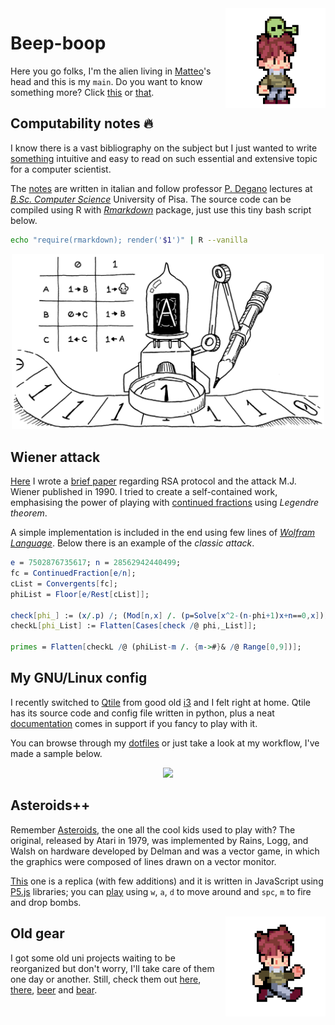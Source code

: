 <img align="right" width="160" src="assets/images/alien.gif">

# Beep-boop

Here you go folks, I'm the alien living in [Matteo](https://github.com/MatteoGiorgi)'s head and this is my `main`. Do you want to know something more? Click [this](https://nbviewer.jupyter.org/github/MatteoGiorgi/cv/blob/master/src/cv.pdf) or [that](https://nbviewer.jupyter.org/github/MatteoGiorgi/cv/blob/master/src/cv.pdf).




## Computability notes 🔥

I know there is a vast bibliography on the subject but I just wanted to write [something](https://github.com/MatteoGiorgi/computability_notes) intuitive and easy to read on such essential and extensive topic for a computer scientist.

The [notes](https://nbviewer.jupyter.org/github/MatteoGiorgi/computability_notes/blob/master/src/notes.pdf) are written in italian and follow professor [P. Degano](http://pages.di.unipi.it/degano/) lectures at [*B.Sc. Computer Science*](https://didattica.di.unipi.it/en/undergraduate-programme-in-computer-science/) University of Pisa. The source code can be compiled using R with [*Rmarkdown*](https://cran.r-project.org/web/packages/rmarkdown/index.html) package, just use this tiny bash script below.

```bash
echo "require(rmarkdown); render('$1')" | R --vanilla
```

<p align="center">
  <img width="500" src="assets/images/machine.png"/>
</p>




## Wiener attack

[Here](https://github.com/MatteoGiorgi/wiener_attack) I wrote a [brief paper](https://nbviewer.jupyter.org/github/MatteoGiorgi/wiener_attack/blob/master/assets/code/wiener_attack.pdf) regarding RSA protocol and the attack M.J. Wiener published in 1990. I tried to create a self-contained work, emphasising the power of playing with [continued fractions](https://en.wikipedia.org/wiki/Continued_fraction) using *Legendre theorem*.

A simple implementation is included in the end using few lines of [*Wolfram Language*](https://www.wolfram.com/language/). Below there is an example of the *classic attack*.

```mathematica
e = 7502876735617; n = 28562942440499;
fc = ContinuedFraction[e/n];
cList = Convergents[fc];
phiList = Floor[e/Rest[cList]];

check[phi_] := (x/.p) /; (Mod[n,x] /. (p=Solve[x^2-(n-phi+1)x+n==0,x])) == {0, 0};
checkL[phi_List] := Flatten[Cases[check /@ phi,_List]];

primes = Flatten[checkL /@ (phiList-m /. {m->#}& /@ Range[0,9])];
```




## My GNU/Linux config

I recently switched to [Qtile](http://www.qtile.org/) from good old [i3](https://i3wm.org/) and I felt right at home. Qtile has its source code and config file written in python, plus a neat [documentation](http://docs.qtile.org/en/latest) comes in support if you fancy to play with it.

You can browse through my [dotfiles](https://github.com/MatteoGiorgi/dotfiles) or just take a look at my workflow, I've made a sample below.

<p align="center">
  <img width="500" src="assets/images/qtile.gif"/>
</p>




## Asteroids++

Remember [Asteroids](https://en.wikipedia.org/wiki/Asteroids_%28video_game%29), the one all the cool kids used to play with? The original, released by Atari in 1979, was implemented by Rains, Logg, and Walsh on hardware developed by Delman and was a vector game, in which the graphics were composed of lines drawn on a vector monitor.

[This](https://github.com/MatteoGiorgi/asteroids_plus_plus) one is a replica (with few additions) and it is written in JavaScript using [P5.js](https://p5js.org/) libraries; you can [play](https://matteogiorgi.github.io/asteroids_plus_plus/src) using `w`, `a`, `d` to move around and `spc`, `m` to fire and drop bombs.




<img align="right" width="160" src="assets/images/run.gif">

## Old gear

I got some old uni projects waiting to be reorganized but don't worry, I'll take care of them one day or another. Still, check them out [here](https://github.com/MatteoGiorgi/interprete_funzionale), [there](https://github.com/MatteoGiorgi/graph), [beer](https://github.com/MatteoGiorgi/membox) and [bear](https://github.com/MatteoGiorgi/sparse).

